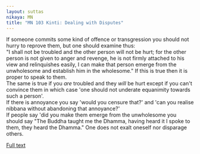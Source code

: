```yaml
---
layout: suttas
nikaya: MN
title: "MN 103 Kinti: Dealing with Disputes"
---
```


If someone commits some kind of offence or transgression you should not hurry to reprove them, but one should examine thus:  
"I shall not be troubled and the other person will not be hurt; for the other person is not given to anger and revenge, he is not firmly attached to his view and relinquishes easily, I can make that person emerge from the unwholesome and establish him in the wholesome." If this is true then it is proper to speak to them.  
The same is true if you _are_ troubled and they _will_ be hurt except if you can't convince them in which case 'one should not underate equanimity towards such a person'.  
If there is annoyance you say 'would you censure that?' and 'can you realise nibbana without abandoning that annoyance?'  
If people say 'did you make them emerge from the unwholesome you should say "The Buddha taught me the Dhamma, having heard it I spoke to them, they heard the Dhamma." One does not exalt oneself nor disparage others.


[Full text](http://www.yellowrobe.com/component/content/article/120-majjhima-nikaya/309-kinti-sutta-what-do-you-think-about-me.html)
